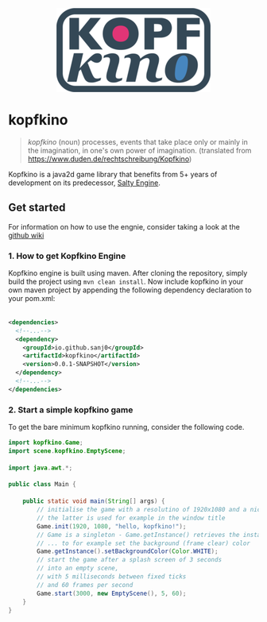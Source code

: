 <div align="center">
      <img src="https://github.com/sanj0/kopfkino/blob/main/logos/grayish/kopfkino_grayish_xs.png" alt="kopfkino" align="center">
</div>

# kopfkino
> _kopfkino_ (noun) processes, events that take place only or mainly in the imagination, in one's own power of imagination.
> (translated from https://www.duden.de/rechtschreibung/Kopfkino)

Kopfkino is a java2d game library that benefits from 5+ years of development on
its predecessor, [Salty Engine](https://www.github.com/sanj0/salty-engine).

## Get started
For information on how to use the engnie, consider taking a look at the [github wiki](https://github.com/sanj0/kopfkino/wiki)
### 1. How to get Kopfkino Engine

Kopfkino engine is built using maven. After cloning the repository, simply build
the project using `mvn clean install`. Now include kopfkino in your own maven
project by appending the following dependency declaration to your pom.xml:

```xml

<dependencies>
  <!--...-->
  <dependency>
    <groupId>io.github.sanj0</groupId>
    <artifactId>kopfkino</artifactId>
    <version>0.0.1-SNAPSHOT</version>
  </dependency>
  <!--...-->
</dependencies>
```

### 2. Start a simple kopfkino game

To get the bare minimum kopfkino running, consider the following code.

```java
import kopfkino.Game;
import scene.kopfkino.EmptyScene;

import java.awt.*;

public class Main {

    public static void main(String[] args) {
        // initialise the game with a resolutino of 1920x1080 and a nice name
        // the latter is used for example in the window title
        Game.init(1920, 1080, "hello, kopfkino!");
        // Game is a singleton - Game.getInstance() retrieves the instance
        // ... to for example set the background (frame clear) color
        Game.getInstance().setBackgroundColor(Color.WHITE);
        // start the game after a splash screen of 3 seconds
        // into an empty scene,
        // with 5 milliseconds between fixed ticks
        // and 60 frames per second
        Game.start(3000, new EmptyScene(), 5, 60);
    }
}
```
